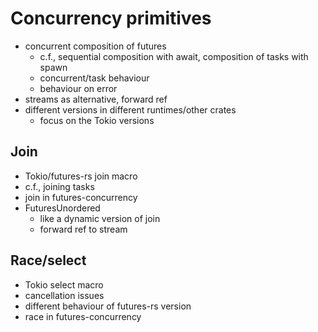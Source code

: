 # Concurrency primitives

- concurrent composition of futures
  - c.f., sequential composition with await, composition of tasks with spawn
  - concurrent/task behaviour
  - behaviour on error
- streams as alternative, forward ref
- different versions in different runtimes/other crates
  - focus on the Tokio versions

## Join

- Tokio/futures-rs join macro
- c.f., joining tasks
- join in futures-concurrency
- FuturesUnordered
  - like a dynamic version of join
  - forward ref to stream

## Race/select

- Tokio select macro
- cancellation issues
- different behaviour of futures-rs version
- race in futures-concurrency
